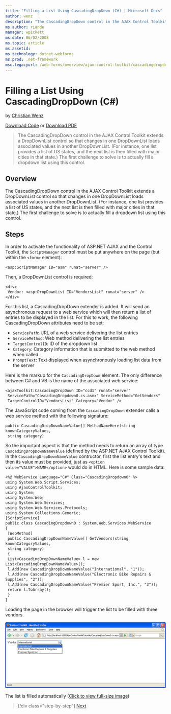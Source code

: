 ```yaml
---
title: "Filling a List Using CascadingDropDown (C#) | Microsoft Docs"
author: wenz
description: "The CascadingDropDown control in the AJAX Control Toolkit extends a DropDownList control so that changes in one DropDownList loads associated values in anoth..."
ms.author: riande
manager: wpickett
ms.date: 06/02/2008
ms.topic: article
ms.assetid: 
ms.technology: dotnet-webforms
ms.prod: .net-framework
msc.legacyurl: /web-forms/overview/ajax-control-toolkit/cascadingdropdown/filling-a-list-using-cascadingdropdown-cs
---
```

Filling a List Using CascadingDropDown (C#)
====================
by [Christian Wenz](https://github.com/wenz)

[Download Code](http://download.microsoft.com/download/9/0/7/907760b1-2c60-4f81-aeb6-ca416a573b0d/cascadingdropdown0.cs.zip) or [Download PDF](http://download.microsoft.com/download/2/d/c/2dc10e34-6983-41d4-9c08-f78f5387d32b/cascadingdropdown0CS.pdf)

> The CascadingDropDown control in the AJAX Control Toolkit extends a DropDownList control so that changes in one DropDownList loads associated values in another DropDownList. (For instance, one list provides a list of US states, and the next list is then filled with major cities in that state.) The first challenge to solve is to actually fill a dropdown list using this control.


## Overview

The CascadingDropDown control in the AJAX Control Toolkit extends a DropDownList control so that changes in one DropDownList loads associated values in another DropDownList. (For instance, one list provides a list of US states, and the next list is then filled with major cities in that state.) The first challenge to solve is to actually fill a dropdown list using this control.

## Steps

In order to activate the functionality of ASP.NET AJAX and the Control Toolkit, the `ScriptManager` control must be put anywhere on the page (but within the `<form>` element):

    <asp:ScriptManager ID="asm" runat="server" />

Then, a DropDownList control is required:

    <div>
     Vendor: <asp:DropDownList ID="VendorsList" runat="server" />
    </div>

For this list, a CascadingDropDown extender is added. It will send an asynchronous request to a web service which will then return a list of entries to be displayed in the list. For this to work, the following CascadingDropDown attributes need to be set:

- `ServicePath`: URL of a web service delivering the list entries
- `ServiceMethod`: Web method delivering the list entries
- `TargetControlID`: ID of the dropdown list
- `Category`: Category information that is submitted to the web method when called
- `PromptText`: Text displayed when asynchronously loading list data from the server

Here is the markup for the `CascadingDropDown` element. The only difference between C# and VB is the name of the associated web service:

    <ajaxToolkit:CascadingDropDown ID="ccd1" runat="server"
     ServicePath="CascadingDropdown0.cs.asmx" ServiceMethod="GetVendors"
     TargetControlID="VendorsList" Category="Vendor" />

The JavaScript code coming from the `CascadingDropDown` extender calls a web service method with the following signature:

    public CascadingDropDownNameValue[] MethodNameHere(string knownCategoryValues, 
     string category)

So the important aspect is that the method needs to return an array of type `CascadingDropDownNameValue` (defined by the ASP.NET AJAX Control Toolkit). In the `CascadingDropDownNameValue` contructor, first the list entry's text and then its value must be provided, just as `<option value="VALUE">NAME</option>` would do in HTML. Here is some sample data:

    <%@ WebService Language="C#" Class="CascadingDropdown0" %>
    using System.Web.Script.Services;
    using AjaxControlToolkit;
    using System;
    using System.Web;
    using System.Web.Services;
    using System.Web.Services.Protocols;
    using System.Collections.Generic;
    [ScriptService]
    public class CascadingDropdown0 : System.Web.Services.WebService
    {
     [WebMethod]
     public CascadingDropDownNameValue[] GetVendors(string knownCategoryValues, 
     string category)
     {
     List<CascadingDropDownNameValue> l = new List<CascadingDropDownNameValue>();
     l.Add(new CascadingDropDownNameValue("International", "1"));
     l.Add(new CascadingDropDownNameValue("Electronic Bike Repairs & Supplies", "2"));
     l.Add(new CascadingDropDownNameValue("Premier Sport, Inc.", "3"));
     return l.ToArray();
     }
    }

Loading the page in the browser will trigger the list to be filled with three vendors.


[![The list is filled automatically](filling-a-list-using-cascadingdropdown-cs/_static/image2.png)](filling-a-list-using-cascadingdropdown-cs/_static/image1.png)

The list is filled automatically ([Click to view full-size image](filling-a-list-using-cascadingdropdown-cs/_static/image3.png))

>[!div class="step-by-step"] [Next](using-cascadingdropdown-with-a-database-cs.md)